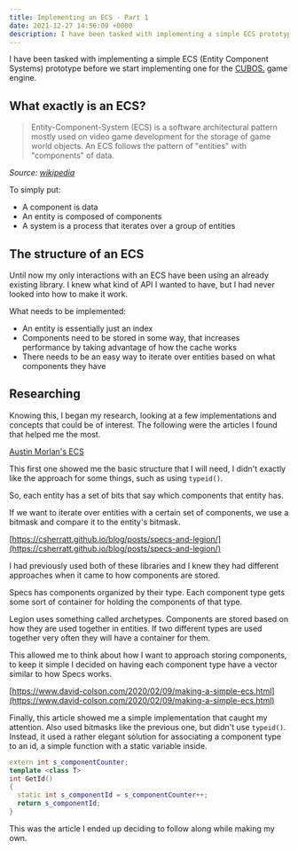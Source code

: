 ```yaml
---
title: Implementing an ECS - Part 1
date: 2021-12-27 14:56:09 +0000
description: I have been tasked with implementing a simple ECS prototype before we start implementing one for the CUBOS. game engine
---
```


I have been tasked with implementing a simple ECS (Entity Component Systems) prototype before we start implementing one for the [CUBOS.](https://github.com/GameDevTecnico/cubos) game engine.

## What exactly is an ECS?

> Entity-Component-System (ECS) is a software architectural pattern mostly used on video game development for the storage of game world objects. An ECS follows the pattern of "entities" with "components" of data.

_Source: [wikipedia](https://en.wikipedia.org/wiki/Entity_component_system)_

To simply put:

- A component is data
- An entity is composed of components
- A system is a process that iterates over a group of entities

## The structure of an ECS

Until now my only interactions with an ECS have been using an already existing library. I knew what kind of API I wanted to have, but I had never looked into how to make it work.

What needs to be implemented:

- An entity is essentially just an index
- Components need to be stored in some way, that increases performance by taking advantage of how the cache works
- There needs to be an easy way to iterate over entities based on what components they have

## Researching

Knowing this, I began my research, looking at a few implementations and concepts that could be of interest. The following were the articles I found that helped me the most.

[Austin Morlan's ECS](https://austinmorlan.com/posts/entity_component_system/)

This first one showed me the basic structure that I will need, I didn't exactly like the approach for some things, such as using `typeid()`.

So, each entity has a set of bits that say which components that entity has.

If we want to iterate over entities with a certain set of components, we use a bitmask and compare it to the entity's bitmask.

[https://csherratt.github.io/blog/posts/specs-and-legion/](https://csherratt.github.io/blog/posts/specs-and-legion/)

I had previously used both of these libraries and I knew they had different approaches when it came to how components are stored.

Specs has components organized by their type. Each component type gets some sort of container for holding the components of that type.

Legion uses something called archetypes. Components are stored based on how they are used together in entities. If two different types are used together very often they will have a container for them.

This allowed me to think about how I want to approach storing components, to keep it simple I decided on having each component type have a vector similar to how Specs works.

[https://www.david-colson.com/2020/02/09/making-a-simple-ecs.html](https://www.david-colson.com/2020/02/09/making-a-simple-ecs.html)

Finally, this article showed me a simple implementation that caught my attention. Also used bitmasks like the previous one, but didn't use `typeid()`. Instead, it used a rather elegant solution for associating a component type to an id, a simple function with a static variable inside.

```cpp
extern int s_componentCounter;
template <class T>
int GetId()
{
  static int s_componentId = s_componentCounter++;
  return s_componentId;
}
```

This was the article I ended up deciding to follow along while making my own.
